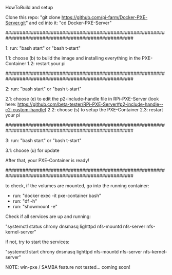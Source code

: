 HowToBuild and setup

Clone this repo: "git clone https://github.com/pi-farm/Docker-PXE-Server.git"
and cd into it: "cd Docker-PXE-Server"

#####################################################################################################

1:   run: "bash start" or "bash t-start"

1.1: choose (b) to build the image and installing everything in the PXE-Container
1.2: restart your pi

#####################################################################################################

2:   run: "bash start" or "bash t-start"

2.1: choose (e) to edit the p2-include-handle file in RPi-PXE-Server
     (look here: https://github.com/beta-tester/RPi-PXE-Server#p2-include-handle--c2-custom-handle)
2.2: choose (s) to setup the PXE-Container
2.3: restart your pi

#####################################################################################################

3:   run: "bash start" or "bash t-start"

3.1: choose (u) for update

After that, your PXE-Container is ready!

#####################################################################################################

to check, if the volumes are mounted, go into the running container:
- run: "docker exec -it pxe-container bash"
- run: "df -h"
- run: "showmount -e"

Check if all services are up and running:

"systemctl status chrony dnsmasq lighttpd nfs-mountd nfs-server nfs-kernel-server"

if not, try to start the services:

"systemctl start chrony dnsmasq lighttpd nfs-mountd nfs-server nfs-kernel-server"

 NOTE: win-pxe / SAMBA feature not tested... coming soon!
